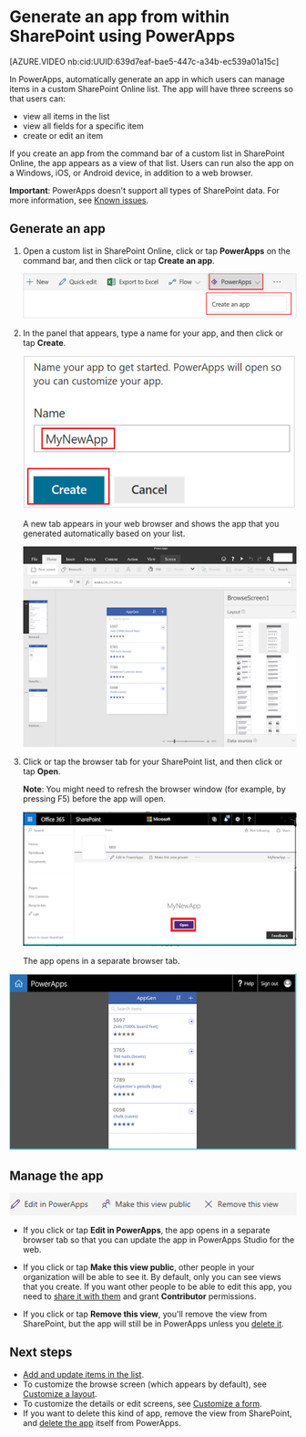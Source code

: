 <properties
   pageTitle="Generate an app from within a SharePoint list | Microsoft PowerApps"
   description="Generate a three-screen app to manage items from within a SharePoint list, whether the site is on-premises or in the cloud."
   services=""
   suite="powerapps"
   documentationCenter="na"
   authors="RickSaling"
   manager="anneta"
   editor=""
   tags=""/>

<tags
   ms.service="powerapps"
   ms.devlang="na"
   ms.topic="article"
   ms.tgt_pltfrm="na"
   ms.workload="na"
   ms.date="01/21/2017"
   ms.author="ricksal"/>

# Generate an app from within SharePoint using PowerApps #

[AZURE.VIDEO nb:cid:UUID:639d7eaf-bae5-447c-a34b-ec539a01a15c]

In PowerApps, automatically generate an app in which users can manage items in a custom SharePoint Online list. The app will have three screens so that users can:

- view all items in the list
- view all fields for a specific item
- create or edit an item

If you create an app from the command bar of a custom list in SharePoint Online, the app appears as a view of that list. Users can run also the app on a Windows, iOS, or Android device, in addition to a web browser.

**Important**: PowerApps doesn't support all types of SharePoint data. For more information, see [Known issues](connection-sharepoint-online.md#known-issues).

## Generate an app ##
1. Open a custom list in SharePoint Online, click or tap **PowerApps** on the command bar, and then click or tap **Create an app**.

    ![](./media/generate-app-from-sharepoint-list-interface/generate-new-app.png)

3. In the panel that appears, type a name for your app, and then click or tap **Create**.

    ![](./media/generate-app-from-sharepoint-list-interface/enter-app-name.png)

	A new tab appears in your web browser and shows the app that you generated automatically based on your list.

    ![](./media/generate-app-from-sharepoint-list-interface/powerapp-studio-for-web.png)  

6. Click or tap the browser tab for your SharePoint list, and then click or tap **Open**.

	**Note**: You might need to refresh the browser window (for example, by pressing F5) before the app will open.

    ![](./media/generate-app-from-sharepoint-list-interface/open-app-in-browser.png)

	The app opens in a separate browser tab.

  ![](./media/generate-app-from-sharepoint-list-interface/open-app.png)


## Manage the app ##

![](./media/generate-app-from-sharepoint-list-interface/command-bar.png)

- If you click or tap **Edit in PowerApps**, the app opens in a separate browser tab so that you can update the app in PowerApps Studio for the web.

- If you click or tap **Make this view public**, other people in your organization will be able to see it. By default, only you can see views that you create. If you want other people to be able to edit this app, you need to [share it with them](share-app.md) and grant **Contributor** permissions.

- If you click or tap **Remove this view**, you'll remove the view from SharePoint, but the app will still be in PowerApps unless you [delete it](delete-app.md).

## Next steps ##
- [Add and update items in the list](open-app-embedded-in-sharepoint.md).
- To customize the browse screen (which appears by default), see [Customize a layout](customize-layout-sharepoint.md).
- To customize the details or edit screens, see [Customize a form](customize-forms-sharepoint.md).
- If you want to delete this kind of app, remove the view from SharePoint, and [delete the app](delete-app.md) itself from PowerApps.
